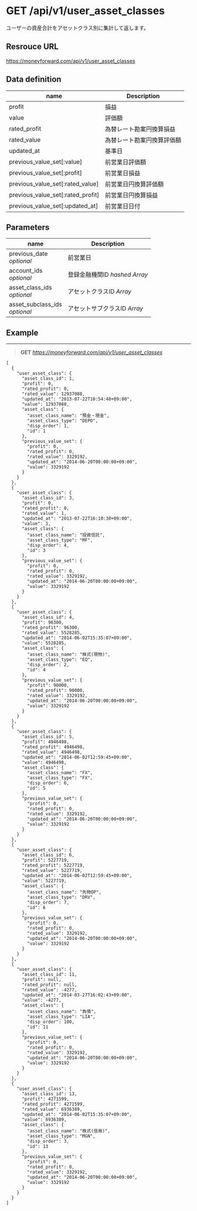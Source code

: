 # GET /api/v1/user_asset_classes
ユーザーの資産合計をアセットクラス別に集計して返します。

## Resrouce URL
https://moneyforward.com/api/v1/user_asset_classes

## Data definition

name | Description 
-----------|------------------------
profit | 損益
value | 評価額
rated_profit | 為替レート勘案円換算損益
rated_value | 為替レート勘案円換算評価額
updated_at | 基準日
previous_value_set[:value] | 前営業日評価額
previous_value_set[:profit] | 前営業日損益
previous_value_set[:rated_value] | 前営業日円換算評価額
previous_value_set[:rated_profit] | 前営業日円換算損益
previous_value_set[:updated_at] | 前営業日日付

## Parameters
name | Description 
-----------|------------------------
previous_date <br /> *optional* | 前営業日
account_ids <br /> *optional* | 登録金融機関ID *hashed* *Array*
asset_class_ids  <br /> *optional* | アセットクラスID *Array*
asset_subclass_ids  <br /> *optional* | アセットサブクラスID *Array*

 
## Example
***
> **GET** *https://moneyforward.com/api/v1/user_asset_classes*

    [
      {
        "user_asset_class": {
          "asset_class_id": 1,
          "profit": 0,
          "rated_profit": 0,
          "rated_value": 12937088,
          "updated_at": "2013-07-22T10:54:40+09:00",
          "value": 12937088,
          "asset_class": {
            "asset_class_name": "預金・現金",
            "asset_class_type": "DEPO",
            "disp_order": 1,
            "id": 1
          },
          "previous_value_set": {
            "profit": 0,
            "rated_profit": 0,
            "rated_value": 3329192,
            "updated_at": "2014-06-20T00:00:00+09:00",
            "value": 3329192
          }
        }
      },
      {
        "user_asset_class": {
          "asset_class_id": 3,
          "profit": 0,
          "rated_profit": 0,
          "rated_value": 1,
          "updated_at": "2013-07-22T16:10:30+09:00",
          "value": 1,
          "asset_class": {
            "asset_class_name": "投資信託",
            "asset_class_type": "MF",
            "disp_order": 4,
            "id": 3
          },
          "previous_value_set": {
            "profit": 0,
            "rated_profit": 0,
            "rated_value": 3329192,
            "updated_at": "2014-06-20T00:00:00+09:00",
            "value": 3329192
          }
        }
      },
      {
        "user_asset_class": {
          "asset_class_id": 4,
          "profit": 96300,
          "rated_profit": 96300,
          "rated_value": 5528285,
          "updated_at": "2014-06-02T15:35:07+09:00",
          "value": 5528285,
          "asset_class": {
            "asset_class_name": "株式(現物)",
            "asset_class_type": "EQ",
            "disp_order": 2,
            "id": 4
          },
          "previous_value_set": {
            "profit": 90000,
            "rated_profit": 90000,
            "rated_value": 3329192,
            "updated_at": "2014-06-20T00:00:00+09:00",
            "value": 3329192
          }
        }
      },
      {
        "user_asset_class": {
          "asset_class_id": 5,
          "profit": 4946498,
          "rated_profit": 4946498,
          "rated_value": 4946498,
          "updated_at": "2014-06-02T12:59:45+09:00",
          "value": 4946498,
          "asset_class": {
            "asset_class_name": "FX",
            "asset_class_type": "FX",
            "disp_order": 6,
            "id": 5
          },
          "previous_value_set": {
            "profit": 0,
            "rated_profit": 0,
            "rated_value": 3329192,
            "updated_at": "2014-06-20T00:00:00+09:00",
            "value": 3329192
          }
        }
      },
      {
        "user_asset_class": {
          "asset_class_id": 6,
          "profit": 5227719,
          "rated_profit": 5227719,
          "rated_value": 5227719,
          "updated_at": "2014-06-02T12:59:45+09:00",
          "value": 5227719,
          "asset_class": {
            "asset_class_name": "先物OP",
            "asset_class_type": "DRV",
            "disp_order": 7,
            "id": 6
          },
          "previous_value_set": {
            "profit": 0,
            "rated_profit": 0,
            "rated_value": 3329192,
            "updated_at": "2014-06-20T00:00:00+09:00",
            "value": 3329192
          }
        }
      },
      {
        "user_asset_class": {
          "asset_class_id": 11,
          "profit": null,
          "rated_profit": null,
          "rated_value": -4277,
          "updated_at": "2014-03-27T16:02:43+09:00",
          "value": -4277,
          "asset_class": {
            "asset_class_name": "負債",
            "asset_class_type": "LIA",
            "disp_order": 100,
            "id": 11
          },
          "previous_value_set": {
            "profit": 0,
            "rated_profit": 0,
            "rated_value": 3329192,
            "updated_at": "2014-06-20T00:00:00+09:00",
            "value": 3329192
          }
        }
      },
      {
        "user_asset_class": {
          "asset_class_id": 13,
          "profit": 4271599,
          "rated_profit": 4271599,
          "rated_value": 6936389,
          "updated_at": "2014-06-02T15:35:07+09:00",
          "value": 6936389,
          "asset_class": {
            "asset_class_name": "株式(信用)",
            "asset_class_type": "MGN",
            "disp_order": 3,
            "id": 13
          },
          "previous_value_set": {
            "profit": 0,
            "rated_profit": 0,
            "rated_value": 3329192,
            "updated_at": "2014-06-20T00:00:00+09:00",
            "value": 3329192
          }
        }
      }
    ]
